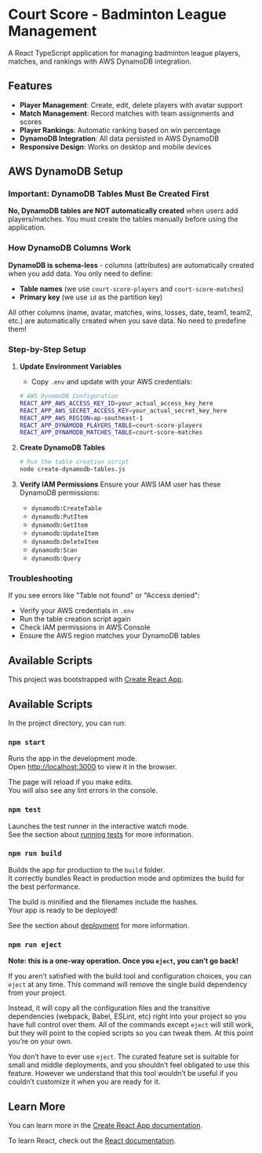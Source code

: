 # Court Score - Badminton League Management

A React TypeScript application for managing badminton league players, matches, and rankings with AWS DynamoDB integration.

## Features

- **Player Management**: Create, edit, delete players with avatar support
- **Match Management**: Record matches with team assignments and scores
- **Player Rankings**: Automatic ranking based on win percentage
- **DynamoDB Integration**: All data persisted in AWS DynamoDB
- **Responsive Design**: Works on desktop and mobile devices

## AWS DynamoDB Setup

### Important: DynamoDB Tables Must Be Created First

**No, DynamoDB tables are NOT automatically created** when users add players/matches. You must create the tables manually before using the application.

### How DynamoDB Columns Work

**DynamoDB is schema-less** - columns (attributes) are automatically created when you add data. You only need to define:
- **Table names** (we use `court-score-players` and `court-score-matches`)
- **Primary key** (we use `id` as the partition key)

All other columns (name, avatar, matches, wins, losses, date, team1, team2, etc.) are automatically created when you save data. No need to predefine them!

### Step-by-Step Setup

1. **Update Environment Variables**
   - Copy `.env` and update with your AWS credentials:
   ```bash
   # AWS DynamoDB Configuration
   REACT_APP_AWS_ACCESS_KEY_ID=your_actual_access_key_here
   REACT_APP_AWS_SECRET_ACCESS_KEY=your_actual_secret_key_here
   REACT_APP_AWS_REGION=ap-southeast-1
   REACT_APP_DYNAMODB_PLAYERS_TABLE=court-score-players
   REACT_APP_DYNAMODB_MATCHES_TABLE=court-score-matches
   ```

2. **Create DynamoDB Tables**
   ```bash
   # Run the table creation script
   node create-dynamodb-tables.js
   ```

3. **Verify IAM Permissions**
   Ensure your AWS IAM user has these DynamoDB permissions:
   - `dynamodb:CreateTable`
   - `dynamodb:PutItem`
   - `dynamodb:GetItem`
   - `dynamodb:UpdateItem`
   - `dynamodb:DeleteItem`
   - `dynamodb:Scan`
   - `dynamodb:Query`

### Troubleshooting

If you see errors like "Table not found" or "Access denied":
- Verify your AWS credentials in `.env`
- Run the table creation script again
- Check IAM permissions in AWS Console
- Ensure the AWS region matches your DynamoDB tables

## Available Scripts

This project was bootstrapped with [Create React App](https://github.com/facebook/create-react-app).

## Available Scripts

In the project directory, you can run:

### `npm start`

Runs the app in the development mode.\
Open [http://localhost:3000](http://localhost:3000) to view it in the browser.

The page will reload if you make edits.\
You will also see any lint errors in the console.

### `npm test`

Launches the test runner in the interactive watch mode.\
See the section about [running tests](https://facebook.github.io/create-react-app/docs/running-tests) for more information.

### `npm run build`

Builds the app for production to the `build` folder.\
It correctly bundles React in production mode and optimizes the build for the best performance.

The build is minified and the filenames include the hashes.\
Your app is ready to be deployed!

See the section about [deployment](https://facebook.github.io/create-react-app/docs/deployment) for more information.

### `npm run eject`

**Note: this is a one-way operation. Once you `eject`, you can’t go back!**

If you aren’t satisfied with the build tool and configuration choices, you can `eject` at any time. This command will remove the single build dependency from your project.

Instead, it will copy all the configuration files and the transitive dependencies (webpack, Babel, ESLint, etc) right into your project so you have full control over them. All of the commands except `eject` will still work, but they will point to the copied scripts so you can tweak them. At this point you’re on your own.

You don’t have to ever use `eject`. The curated feature set is suitable for small and middle deployments, and you shouldn’t feel obligated to use this feature. However we understand that this tool wouldn’t be useful if you couldn’t customize it when you are ready for it.

## Learn More

You can learn more in the [Create React App documentation](https://facebook.github.io/create-react-app/docs/getting-started).

To learn React, check out the [React documentation](https://reactjs.org/).
